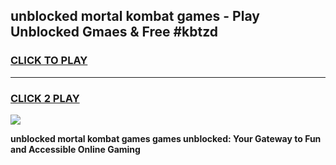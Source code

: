 
## unblocked mortal kombat games - Play Unblocked Gmaes & Free #kbtzd
<h3>
<a href="https://premium.freeplayer.one?title=unblocked_mortal_kombat_games&ref=03M">CLICK TO PLAY</a></h3>
<hr>

<h3>
<a href="https://premium.freeplayer.one?title=unblocked_mortal_kombat_games&ref=03M">CLICK 2 PLAY</a>
  
</h3>

<a href="https://premium.freeplayer.one?title=unblocked_mortal_kombat_games&ref=03M"><img src="https://clearcache.store/games.png"></a>


**unblocked mortal kombat games games unblocked: Your Gateway to Fun and Accessible Online Gaming**
